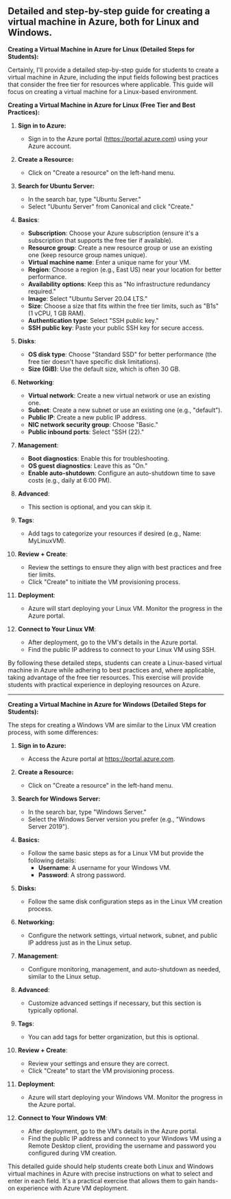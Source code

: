 ## Detailed and step-by-step guide for creating a virtual machine in Azure, both for Linux and Windows.

**Creating a Virtual Machine in Azure for Linux (Detailed Steps for Students):**

Certainly, I'll provide a detailed step-by-step guide for students to create a virtual machine in Azure, including the input fields following best practices that consider the free tier for resources where applicable. This guide will focus on creating a virtual machine for a Linux-based environment.

**Creating a Virtual Machine in Azure for Linux (Free Tier and Best Practices):**

1. **Sign in to Azure:**
   - Sign in to the Azure portal (https://portal.azure.com) using your Azure account.

2. **Create a Resource:**
   - Click on "Create a resource" on the left-hand menu.

3. **Search for Ubuntu Server:**
   - In the search bar, type "Ubuntu Server."
   - Select "Ubuntu Server" from Canonical and click "Create."

4. **Basics**:

   - **Subscription**: Choose your Azure subscription (ensure it's a subscription that supports the free tier if available).
   - **Resource group**: Create a new resource group or use an existing one (keep resource group names unique).
   - **Virtual machine name**: Enter a unique name for your VM.
   - **Region**: Choose a region (e.g., East US) near your location for better performance.
   - **Availability options**: Keep this as "No infrastructure redundancy required."
   - **Image**: Select "Ubuntu Server 20.04 LTS."
   - **Size**: Choose a size that fits within the free tier limits, such as "B1s" (1 vCPU, 1 GB RAM).
   - **Authentication type**: Select "SSH public key."
   - **SSH public key**: Paste your public SSH key for secure access.

5. **Disks**:
   - **OS disk type**: Choose "Standard SSD" for better performance (the free tier doesn't have specific disk limitations).
   - **Size (GiB)**: Use the default size, which is often 30 GB.

6. **Networking**:
   - **Virtual network**: Create a new virtual network or use an existing one.
   - **Subnet**: Create a new subnet or use an existing one (e.g., "default").
   - **Public IP**: Create a new public IP address.
   - **NIC network security group**: Choose "Basic."
   - **Public inbound ports**: Select "SSH (22)."

7. **Management**:
   - **Boot diagnostics**: Enable this for troubleshooting.
   - **OS guest diagnostics**: Leave this as "On."
   - **Enable auto-shutdown**: Configure an auto-shutdown time to save costs (e.g., daily at 6:00 PM).

8. **Advanced**:
   - This section is optional, and you can skip it.

9. **Tags**:
   - Add tags to categorize your resources if desired (e.g., Name: MyLinuxVM).

10. **Review + Create**:
    - Review the settings to ensure they align with best practices and free tier limits.
    - Click "Create" to initiate the VM provisioning process.

11. **Deployment**:
    - Azure will start deploying your Linux VM. Monitor the progress in the Azure portal.

12. **Connect to Your Linux VM**:
    - After deployment, go to the VM's details in the Azure portal.
    - Find the public IP address to connect to your Linux VM using SSH. 

By following these detailed steps, students can create a Linux-based virtual machine in Azure while adhering to best practices and, where applicable, taking advantage of the free tier resources. This exercise will provide students with practical experience in deploying resources on Azure.

---
**Creating a Virtual Machine in Azure for Windows (Detailed Steps for Students):**

The steps for creating a Windows VM are similar to the Linux VM creation process, with some differences:

1. **Sign in to Azure:**
   - Access the Azure portal at https://portal.azure.com.

2. **Create a Resource:**
   - Click on "Create a resource" in the left-hand menu.

3. **Search for Windows Server:**
   - In the search bar, type "Windows Server."
   - Select the Windows Server version you prefer (e.g., "Windows Server 2019").

4. **Basics:**
   - Follow the same basic steps as for a Linux VM but provide the following details:
     - **Username**: A username for your Windows VM.
     - **Password**: A strong password.

5. **Disks:**
   - Follow the same disk configuration steps as in the Linux VM creation process.

6. **Networking:**
   - Configure the network settings, virtual network, subnet, and public IP address just as in the Linux setup.

7. **Management**:
   - Configure monitoring, management, and auto-shutdown as needed, similar to the Linux setup.

8. **Advanced**:
   - Customize advanced settings if necessary, but this section is typically optional.

9. **Tags**:
   - You can add tags for better organization, but this is optional.

10. **Review + Create**:
    - Review your settings and ensure they are correct.
    - Click "Create" to start the VM provisioning process.

11. **Deployment**:
    - Azure will start deploying your Windows VM. Monitor the progress in the Azure portal.

12. **Connect to Your Windows VM**:
    - After deployment, go to the VM's details in the Azure portal.
    - Find the public IP address and connect to your Windows VM using a Remote Desktop client, providing the username and password you configured during VM creation.

This detailed guide should help students create both Linux and Windows virtual machines in Azure with precise instructions on what to select and enter in each field. It's a practical exercise that allows them to gain hands-on experience with Azure VM deployment.
